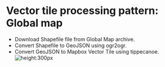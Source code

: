 # Vector tile processing pattern: Global map

- Download Shapefile file from Global Map archive.
- Convert Shapefile to GeoJSON using ogr2ogr.
- Convert GeoJSON to Mapbox Vector Tile using tippecanoe.
  ![height:300px](./images/14_tippecanoe.png)
